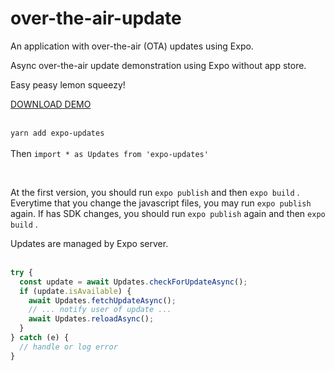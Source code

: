 # over-the-air-update
An application with over-the-air (OTA) updates using Expo.

Async over-the-air update demonstration using Expo without app store.

Easy peasy lemon squeezy!

[DOWNLOAD DEMO](https://github.com/marlonelima/over-the-air-demo/releases/download/over-the-air-demo/over-the-air-marlonelima.apk)
<br><br>

 `yarn add expo-updates`
<br><br>
Then `import * as Updates from 'expo-updates'`

<br>

At the first version, you should run  `expo publish`  and then  `expo build` . Everytime that you change the javascript files, you may run  `expo publish`  again. If has SDK changes, you should run  `expo publish`  again and then  `expo build` .

Updates are managed by Expo server.
<br><br>

```javascript
try {
  const update = await Updates.checkForUpdateAsync();
  if (update.isAvailable) {
    await Updates.fetchUpdateAsync();
    // ... notify user of update ...
    await Updates.reloadAsync();
  }
} catch (e) {
  // handle or log error
}
````
